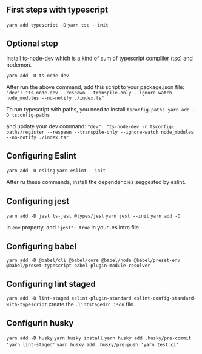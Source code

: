## First steps with typescript

```yarn add typescript -D```
```yarn tsc --init```

## Optional step
Install ts-node-dev which is a kind of sum of typescript compliler (tsc) and nodemon.

```yarn add -D ts-node-dev```

After run the above command, add this script to your package.json file: `"dev": "ts-node-dev --respawn --transpile-only --ignore-watch node_modules --no-notify ./index.ts"`

To run typescript with paths, you need to install `tsconfig-paths`.
```yarn add -D tsconfig-paths```

and update your dev command:
`"dev": "ts-node-dev -r tsconfig-paths/register --respawn --transpile-only --ignore-watch node_modules --no-notify ./index.ts"`

## Configuring Eslint
```yarn add -D esling```
```yarn eslint --init```

After ru these commands, install the dependencies seggested by eslint.

## Configuring jest
```yarn add -D jest ts-jest @types/jest```
```yarn jest --init```
```yarn add -D ```

in `env` property, add `"jest": true` in your .eslintrc file.

## Configuring babel
```yarn add -D @babel/cli @babel/core @babel/node @babel/preset-env @babel/preset-typescript babel-plugin-module-resolver```

## Configuring lint staged
```yarn add -D lint-staged eslint-plugin-standard eslint-config-standard-with-typescript```
create the `.lintstagedrc.json` file.

## Configurin husky
```yarn add -D husky```
```yarn husky install```
```yarn husky add .husky/pre-commit 'yarn lint-staged'```
```yarn husky add .husky/pre-push 'yarn test:ci'```
